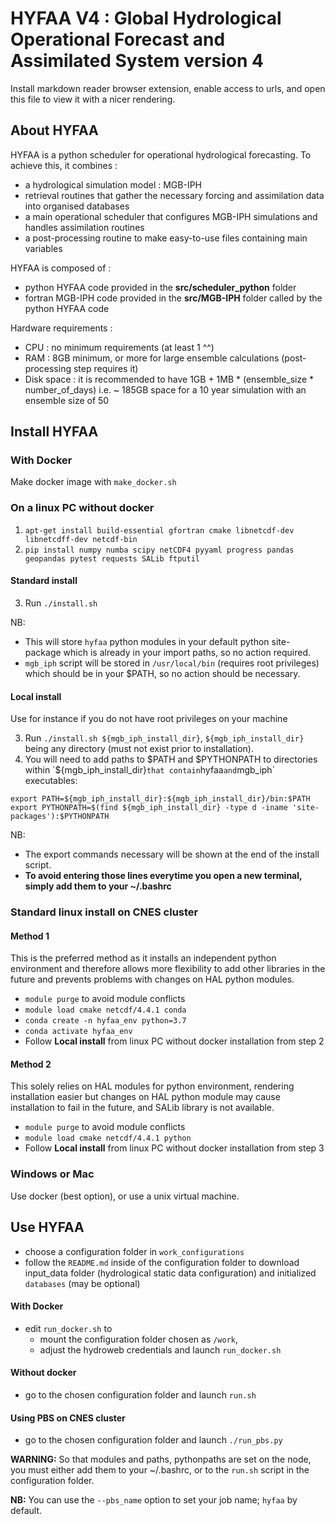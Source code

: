 
# HYFAA V4 : Global Hydrological Operational Forecast and Assimilated System version 4

Install markdown reader browser extension, enable access to urls, and open this file to view it with a nicer rendering.

## About HYFAA

HYFAA is a python scheduler for operational hydrological forecasting. To achieve this, it combines :
- a hydrological simulation model : MGB-IPH
- retrieval routines that gather the necessary forcing and assimilation data into organised databases
- a main operational scheduler that configures MGB-IPH simulations and handles assimilation routines
- a post-processing routine to make easy-to-use files containing main variables

HYFAA is composed of :
- python HYFAA code provided in the __src/scheduler_python__ folder
- fortran MGB-IPH code provided in the __src/MGB-IPH__ folder called by the python HYFAA code

Hardware requirements :
- CPU : no minimum requirements (at least 1 ^^)
- RAM : 8GB minimum, or more for large ensemble calculations (post-processing step requires it)
- Disk space : it is recommended to have 1GB + 1MB * (ensemble_size * number_of_days) i.e. ~ 185GB space for a 10 year simulation with an ensemble size of 50



## Install HYFAA

### With Docker

Make docker image with `make_docker.sh`

### On a linux PC without docker

1. `apt-get install build-essential gfortran cmake libnetcdf-dev libnetcdff-dev netcdf-bin`
2. `pip install numpy numba scipy netCDF4 pyyaml progress pandas geopandas pytest requests SALib ftputil`

#### Standard install

3. Run `./install.sh`

NB:
- This will store `hyfaa` python modules in your default python site-package which is already in your import paths, so no action required.
- `mgb_iph` script will be stored in `/usr/local/bin` (requires root privileges) which should be in your $PATH, so no action should be necessary.

#### Local install
Use for instance if you do not have root privileges on your machine

3. Run `./install.sh ${mgb_iph_install_dir}`, `${mgb_iph_install_dir}` being any directory (must not exist prior to installation).
4. You will need to add paths to $PATH and $PYTHONPATH to directories within `${mgb_iph_install_dir}` that contain `hyfaa` and `mgb_iph` executables:
```
export PATH=${mgb_iph_install_dir}:${mgb_iph_install_dir}/bin:$PATH
export PYTHONPATH=$(find ${mgb_iph_install_dir} -type d -iname 'site-packages'):$PYTHONPATH
```

NB:
- The export commands necessary will be shown at the end of the install script.
- __To avoid entering those lines everytime you open a new terminal, simply add them to your ~/.bashrc__

### Standard linux install on CNES cluster

#### Method 1
This is the preferred method as it installs an independent python environment and therefore allows more flexibility to add other libraries in the future and prevents problems with changes on HAL python modules.
- `module purge` to avoid module conflicts
- `module load cmake netcdf/4.4.1 conda`
- `conda create -n hyfaa_env python=3.7`
- `conda activate hyfaa_env`
- Follow __Local install__ from linux PC without docker installation from step 2

#### Method 2
This solely relies on HAL modules for python environment, rendering installation easier but changes on HAL python module may cause installation to fail in the future, and SALib library is not available.

- `module purge` to avoid module conflicts
- `module load cmake netcdf/4.4.1 python`
- Follow __Local install__ from linux PC without docker installation from step 3


### Windows or Mac

Use docker (best option), or use a unix virtual machine.


## Use HYFAA

- choose a configuration folder in `work_configurations`
- follow the `README.md` inside of the configuration folder to download input_data folder (hydrological static data configuration) and initialized `databases` (may be optional)


#### With Docker

- edit `run_docker.sh` to
  - mount the configuration folder chosen as `/work`,
  - adjust the hydroweb credentials
and launch `run_docker.sh`

#### Without docker

- go to the chosen configuration folder and launch `run.sh`

#### Using PBS on CNES cluster

- go to the chosen configuration folder and launch `./run_pbs.py`

__WARNING:__ So that modules and paths, pythonpaths are set on the node, you must either add them to your ~/.bashrc, or to the `run.sh` script in the configuration folder.

__NB:__ You can use the `--pbs_name` option to set your job name; `hyfaa` by default.
